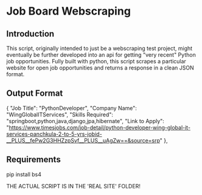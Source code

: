 # Job Board Webscraping
## Introduction
This script, originally intended to just be a webscraping test project, might eventually be further developed into an api for getting "very recent" Python job opportunities. Fully built with python, this script scrapes a particular website for open job opportunities and returns a response in a clean JSON format.

## Output Format
   {
        "Job Title": "PythonDeveloper",
        "Company Name": "WingGlobalITServices",
        "Skills Required": "springboot,python,java,django,jpa,hibernate",
        "Link to Apply": "https://www.timesjobs.com/job-detail/python-developer-wing-global-it-services-panchkula-2-to-5-yrs-jobid-__PLUS__fePw2G3HHZzpSvf__PLUS__uAgZw==&source=srp"
    },

## Requirements
pip install bs4

THE ACTUAL SCRIPT IS IN THE 'REAL SITE' FOLDER!


